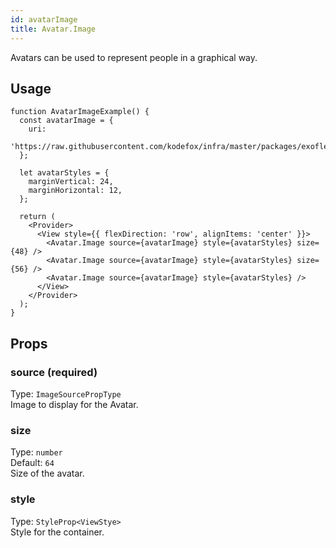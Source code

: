 ```yaml
---
id: avatarImage
title: Avatar.Image
---
```


Avatars can be used to represent people in a graphical way.

## Usage

```tsx live
function AvatarImageExample() {
  const avatarImage = {
    uri:
      'https://raw.githubusercontent.com/kodefox/infra/master/packages/exoflex/example/assets/drawer_header.png',
  };

  let avatarStyles = {
    marginVertical: 24,
    marginHorizontal: 12,
  };

  return (
    <Provider>
      <View style={{ flexDirection: 'row', alignItems: 'center' }}>
        <Avatar.Image source={avatarImage} style={avatarStyles} size={48} />
        <Avatar.Image source={avatarImage} style={avatarStyles} size={56} />
        <Avatar.Image source={avatarImage} style={avatarStyles} />
      </View>
    </Provider>
  );
}
```

## Props

### source (required)

Type: `ImageSourcePropType`  
Image to display for the Avatar.

### size

Type: `number`  
Default: `64`  
Size of the avatar.

### style

Type: `StyleProp<ViewStye>`  
Style for the container.
